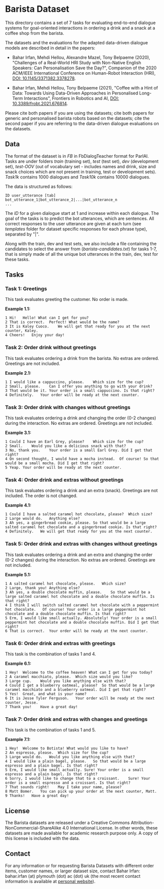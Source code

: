 # Barista Dataset

This directory contains a set of 7 tasks for evaluating end-to-end dialogue systems for goal-oriented interactions in ordering a drink and a snack at a coffee shop from the barista.

The datasets and the evaluations for the adapted data-driven dialogue models are described in detail in the papers:

 * Bahar Irfan, Mehdi Hellou, Alexandre Mazel, Tony Belpaeme (2020), "Challenges of a Real-World HRI Study with Non-Native English Speakers: Can Personalisation Save the Day?", Companion of the 2020 ACM/IEEE International Conference on Human-Robot Interaction (HRI), [DOI: 10.1145/3371382.3378278](https://dl.acm.org/doi/10.1145/3371382.3378278).

 * Bahar Irfan, Mehdi Hellou, Tony Belpaeme (2021), "Coffee with a Hint of Data: Towards Using Data-Driven Approaches in Personalised Long-Term Interactions", Frontiers in Robotics and AI, [DOI: 10.3389/frobt.2021.676814](https://www.frontiersin.org/article/10.3389/frobt.2021.676814).

Please cite both papers if you are using the datasets; cite both papers for generic and personalised barista robots based on the datasets; cite the second paper if you are referring to the data-driven dialogue evaluations on the datasets.

## Data

The format of the dataset is in *FB* in FbDialogTeacher format for ParlAI. Tasks are under folders *train* (training set), *test* (test set), *dev* (development set), *test-OOV* (out of vocabulary set - includes names and drink, size and snack choices which are not present in training, test or development sets). *Task1k* contains 1000 dialogues and *Task10k* contains 10000 dialogues.

The data is structured as follows:

```
ID user_utterance [tab] bot_utterance_1|bot_utterance_2|...|bot_utterance_n
...
```

The *ID* for a given dialogue start at 1 and increase within each dialogue. The goal of the tasks is to predict the bot utterances, which are sentences. All correct responses to the user utterance are given at each turn (see *templates* folder for dataset specific responses for each phrase type), separated by "|". 

Along with the train, dev and test sets, we also include a file containing the candidates to select the answer from (*barista-candidates.txt*) for tasks 1-7, that is simply made of all the unique bot utterances in the train, dev, test for these tasks.

## Tasks

### Task 1: Greetings

This task evaluates greeting the customer. No order is made.

**Example 1.1:**
```
1 Hi!	Hello! What can I get for you?
2 That is correct.	Perfect! What would be the name?
3 It is Kaley Cuoco.	We will get that ready for you at the next counter, Kaley.
4 Cheers!	Enjoy your day!
```

### Task 2: Order drink without greetings

This task evaluates ordering a drink from the barista. No extras are ordered. Greetings are not included.

**Example 2.1:**
```
1 I would like a cappuccino, please.	Which size for the cup?
2 Small, please.	Can I offer you anything to go with your drink?
3 That would be it.	Your order is a small cappuccino. Is that right?
4 Definitely.	Your order will be ready at the next counter.
```

### Task 3: Order drink with changes without greetings 

This task evaluates ordering a drink and changing the order (0-2 changes) during the interaction. No extras are ordered. Greetings are not included.

**Example 3.1:**
```
1 Could I have an Earl Grey, please?	Which size for the cup?
2 Small.	Would you like a delicious snack with that?
3 No, thank you.	Your order is a small Earl Grey. Did I get that right?
4 On second thought, I would have a mocha instead.	Of course! So that would be a small mocha. Did I get that right?
5 Yeap.	Your order will be ready at the next counter.
```

### Task 4: Order drink and extras without greetings

This task evaluates ordering a drink and an extra (snack). Greetings are not included. The order is not changed.

**Example 4.1:**
```
1 Could I have a salted caramel hot chocolate, please?	Which size?
2 Large would do.	Anything else?
3 Ah yes, a gingerbread cookie, please.	So that would be a large salted caramel hot chocolate and a gingerbread cookie. Is that right?
4 Definitely.	We will get that ready for you at the next counter.
```

### Task 5: Order drink and extras with changes without greetings

This task evaluates ordering a drink and an extra and changing the order (0-2 changes) during the interaction. No extras are ordered. Greetings are not included.

**Example 5.1:**
```
1 A salted caramel hot chocolate, please.	Which size?
2 Large, thank you!	Anything else?
3 Ah yes, a double chocolate muffin, please.	So that would be a large salted caramel hot chocolate and a double chocolate muffin. Is that right?
4 I think I will switch salted caramel hot chocolate with a peppermint hot chocolate.	Of course! Your order is a large peppermint hot chocolate and a double chocolate muffin. Is that right?
5 Erm, I would like small actually.	Absolutely! Your order is a small peppermint hot chocolate and a double chocolate muffin. Did I get that right?
6 That is correct.	Your order will be ready at the next counter.
```

### Task 6: Order drink and extras with greetings

This task is the combination of tasks 1 and 4.

**Example 6.1:**
```
1 Hey!	Welcome to the coffee heaven! What can I get for you today?
2 A caramel macchiato, please.	Which size would you like?
3 Large cup.	Would you like anything else with that?
4 Could I get a blueberry oatmeal, please?	So that would be a large caramel macchiato and a blueberry oatmeal. Did I get that right?
5 Yes!	Great, and what is your name?
6 It is Jesse Tyler Ferguson.	Your order will be ready at the next counter, Jesse.
7 Thank you!	Have a great day!
```

### Task 7: Order drink and extras with changes and greetings

This task is the combination of tasks 1 and 5.

**Example 7.1:**
```
1 Hey!	Welcome to Botista! What would you like to have?
2 An espresso, please.	Which size for the cup?
3 Large would do.	Would you like anything else with that?
4 I would like a plain bagel, please.	So that would be a large espresso and a plain bagel. Is that right?
5 Erm, I would like small actually.	Sure! Your order is a small espresso and a plain bagel. Is that right?
6 Sorry, I would like to change that to a croissant.	Sure! Your order is a small espresso and a croissant. Is that right?
7 That sounds right!	May I take your name, please?
8 Matt Bomer.	You can pick up your order at the next counter, Matt.
9 Thanks!	Have a great day!
```

## License

The Barista datasets are released under a Creative Commons Attribution-NonCommercial-ShareAlike 4.0 International License. In other words, these datasets are made available for academic research purpose only. A copy of this license is included with the data.

## Contact

For any information or for requesting Barista Datasets with different order items, customer names, or larger dataset size, contact Bahar Irfan: bahar.irfan (at) plymouth (dot) ac (dot) uk (the most recent contact information is available at [personal website](https://www.baharirfan.com)).
